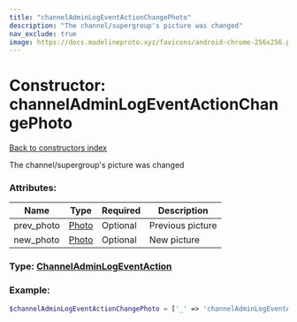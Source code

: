 ```yaml
---
title: "channelAdminLogEventActionChangePhoto"
description: "The channel/supergroup's picture was changed"
nav_exclude: true
image: https://docs.madelineproto.xyz/favicons/android-chrome-256x256.png
---
```

# Constructor: channelAdminLogEventActionChangePhoto  
[Back to constructors index](/API_docs/constructors/index.html)



The channel/supergroup's picture was changed

### Attributes:

| Name     |    Type       | Required | Description |
|----------|---------------|----------|-------------|
|prev\_photo|[Photo](/API_docs/types/Photo.html) | Optional|Previous picture|
|new\_photo|[Photo](/API_docs/types/Photo.html) | Optional|New picture|



### Type: [ChannelAdminLogEventAction](/API_docs/types/ChannelAdminLogEventAction.html)


### Example:

```php
$channelAdminLogEventActionChangePhoto = ['_' => 'channelAdminLogEventActionChangePhoto', 'prev_photo' => Photo, 'new_photo' => Photo];
```  
